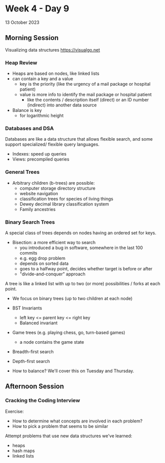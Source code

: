 # Week 4 - Day 9
13 October 2023

## Morning Session

Visualizing data structures https://visualgo.net

### Heap Review

* Heaps are based on nodes, like linked lists
* can contain a key and a value
  * key is the priority (like the urgency of a mail package or hospital patient)
  * value is more info to identify the mail package or hospital patient
    * like the contents / description itself (direct) or an ID number (indirect) into another data source
* Balance is key
  * for logarithmic height
  
### Databases and DSA

Databases are like a data structure that allows flexible search,
and some support specialized/ flexible query languages.

* Indexes: speed up queries
* Views: precompiled queries

### General Trees

* Arbitrary children (b-trees) are possible:
  * computer storage directory structure
  * website navigation
  * classification trees for species of living things
  * Dewey decimal library classification system
  * Family ancestries

### Binary Search Trees

A special class of trees depends on nodes having an ordered set for keys.

* Bisection: a more efficient way to search
  * you introduced a bug in software, somewhere in the last 100 commits
  * e.g. egg drop problem
  * depends on sorted data
  * goes to a halfway point, decides whether target is before or after
  * "divide-and-conquer" approach

A tree is like a linked list with up to two (or more) possibilities / forks at each point.
* We focus on binary trees (up to two children at each node)

* BST Invariants
  * left key <= parent key <= right key
  * Balanced invariant

* Game trees (e.g. playing chess, go, turn-based games)
  * a node contains the game state 
* Breadth-first search
* Depth-first search
* How to balance? We'll cover this on Tuesday and Thursday.

## Afternoon Session

### Cracking the Coding Interview

Exercise:
* How to determine what concepts are involved in each problem?
* How to pick a problem that seems to be similar

Attempt problems that use new data structures we've learned:
* heaps
* hash maps
* linked lists
